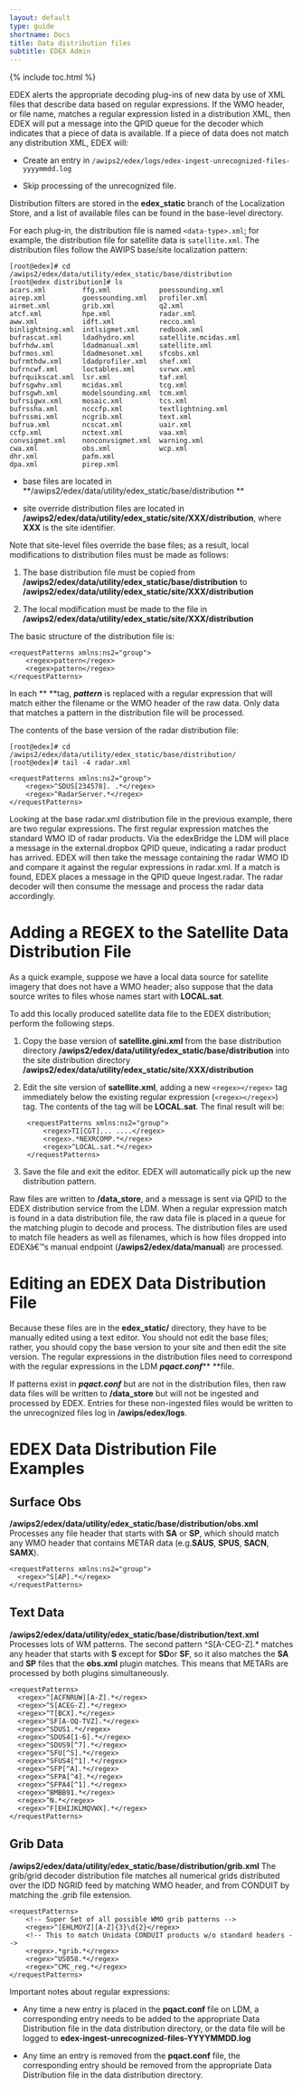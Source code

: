 ```yaml
---
layout: default
type: guide
shortname: Docs
title: Data distribution files
subtitle: EDEX Admin
---
```


{% include toc.html %}
    
EDEX alerts the appropriate decoding plug-ins of new data by use of XML files that describe data based on regular expressions.  If the WMO header, or file name, matches a regular expression listed in a distribution XML, then EDEX will put a message into the QPID queue for the decoder which indicates that a piece of data is available. If a piece of data does not match any distribution XML, EDEX will:

* Create an entry in `/awips2/edex/logs/edex-ingest-unrecognized-files-yyyymmdd.log`

* Skip processing of the unrecognized file.

Distribution filters are stored in the **edex_static** branch of the Localization Store, and a list of available files can be found in the base-level directory.  

For each plug-in, the distribution file is named `<data-type>.xml`; for example, the distribution file for satellite data is `satellite.xml`. The distribution files follow the AWIPS base/site localization pattern: 
    
    [root@edex]# cd /awips2/edex/data/utility/edex_static/base/distribution
    [root@edex distribution]# ls
    acars.xml         ffg.xml            poessounding.xml
    airep.xml         goessounding.xml   profiler.xml
    airmet.xml        grib.xml           q2.xml
    atcf.xml          hpe.xml            radar.xml
    aww.xml           idft.xml           recco.xml
    binlightning.xml  intlsigmet.xml     redbook.xml
    bufrascat.xml     ldadhydro.xml      satellite.mcidas.xml
    bufrhdw.xml       ldadmanual.xml     satellite.xml
    bufrmos.xml       ldadmesonet.xml    sfcobs.xml
    bufrmthdw.xml     ldadprofiler.xml   shef.xml
    bufrncwf.xml      loctables.xml      svrwx.xml
    bufrquikscat.xml  lsr.xml            taf.xml
    bufrsgwhv.xml     mcidas.xml         tcg.xml
    bufrsgwh.xml      modelsounding.xml  tcm.xml
    bufrsigwx.xml     mosaic.xml         tcs.xml
    bufrssha.xml      ncccfp.xml         textlightning.xml
    bufrssmi.xml      ncgrib.xml         text.xml
    bufrua.xml        ncscat.xml         uair.xml
    ccfp.xml          nctext.xml         vaa.xml
    convsigmet.xml    nonconvsigmet.xml  warning.xml
    cwa.xml           obs.xml            wcp.xml
    dhr.xml           pafm.xml
    dpa.xml           pirep.xml

* base files are located in **/awips2/edex/data/utility/edex_static/base/distribution **

* site override distribution files are located in **/awips2/edex/data/utility/edex_static/site/XXX/distribution**, where **XXX** is the site identifier.

Note that site-level files override the base files; as a result, local modifications to distribution files must be made as follows:

1. The base distribution file must be copied from **/awips2/edex/data/utility/edex_static/base/distribution** to **/awips2/edex/data/utility/edex_static/site/XXX/distribution**

2. The local modification must be made to the file in **/awips2/edex/data/utility/edex_static/site/XXX/distribution**

The basic structure of the distribution file is:

    <requestPatterns xmlns:ns2="group">
        <regex>pattern</regex>
        <regex>pattern</regex>
    </requestPatterns>

In each **<regex></regex> **tag, **_pattern_** is replaced with a regular expression that will match either the filename or the WMO header of the raw data. Only data that matches a pattern in the distribution file will be processed.

The contents of the base version of the radar distribution file:

    [root@edex]# cd /awips2/edex/data/utility/edex_static/base/distribution/
    [root@edex]# tail -4 radar.xml
    
    <requestPatterns xmlns:ns2="group">
        <regex>^SDUS[234578]. .*</regex>
        <regex>^RadarServer.*</regex>
    </requestPatterns>

Looking at the base radar.xml distribution file in the previous example, there are two regular expressions.  The first regular expression matches the standard WMO ID of radar products.   Via the edexBridge the LDM will place a message in the external.dropbox QPID queue, indicating a radar product has arrived.  EDEX will then take the message containing the radar WMO ID and compare it against the regular expressions in radar.xml.  If a match is found, EDEX places a message in the QPID queue Ingest.radar.  The radar decoder will then consume the message and process the radar data accordingly. 


# Adding a REGEX to the Satellite Data Distribution File

As a quick example, suppose we have a local data source for satellite imagery that does not have a WMO header; also suppose that the data source writes to files whose names start with **LOCAL.sat**.

To add this locally produced satellite data file to the EDEX distribution; perform the following steps.

1. Copy the base version of **satellite.gini.xml** from the base distribution directory **/awips2/edex/data/utility/edex_static/base/distribution** into the site distribution directory **/awips2/edex/data/utility/edex_static/site/XXX/distribution**

2. Edit the site version of **satellite.xml**, adding a new `<regex></regex>` tag immediately below the existing regular expression (`<regex></regex>`) tag. The contents of the tag will be **LOCAL.sat**. The final result will be:

        <requestPatterns xmlns:ns2="group">
            <regex>TI[CGT]... ....</regex>
            <regex>.*NEXRCOMP.*</regex>
            <regex>^LOCAL.sat.*</regex>
        </requestPatterns>

3. Save the file and exit the editor. EDEX will automatically pick up the new distribution pattern.

Raw files are written to **/data_store**, and a message is sent via QPID to the EDEX distribution service from the LDM. When a regular expression match is found in a data distribution file, the raw data file is placed in a queue for the matching plugin to decode and process. The distribution files are used to match file headers as well as filenames, which is how files dropped into EDEXâ€™s manual endpoint (**/awips2/edex/data/manual**) are processed.

# Editing an EDEX Data Distribution File

Because these files are in the **edex_static/** directory, they have to be manually edited using a text editor. You should not edit the base files; rather, you should copy the base version to your site and then edit the site version. The regular expressions in the distribution files need to correspond with the regular expressions in the LDM **_pqact.conf_**** **file.

If patterns exist in **_pqact.conf_** but are not in the distribution files, then raw data files will be written to **/data_store** but will not be ingested and processed by EDEX. Entries for these non-ingested files would be written to the unrecognized files log in **/awips/edex/logs**.

# EDEX Data Distribution File Examples

## Surface Obs

**/awips2/edex/data/utility/edex_static/base/distribution/obs.xml** Processes any file header that starts with **SA** or **SP**, which should match any WMO header that contains METAR data (e.g.**SAUS**, **SPUS**, **SACN**, **SAMX**).

    <requestPatterns xmlns:ns2="group">
      <regex>^S[AP].*</regex>
    </requestPatterns> 

## Text Data

**/awips2/edex/data/utility/edex_static/base/distribution/text.xml** Processes lots of WM patterns. The second pattern ^S[A-CEG-Z].* matches any header that starts with **S** except for **SD**or **SF**, so it also matches the **SA** and **SP** files that the **obs.xml** plugin matches. This means that METARs are processed by both plugins simultaneously.

    <requestPatterns>
      <regex>^[ACFNRUW][A-Z].*</regex>
      <regex>^S[ACEG-Z].*</regex>
      <regex>^T[BCX].*</regex>
      <regex>^SF[A-OQ-TVZ].*</regex>
      <regex>^SDUS1.*</regex>
      <regex>^SDUS4[1-6].*</regex>
      <regex>^SDUS9[^7].*</regex>
      <regex>^SFU[^S].*</regex>
      <regex>^SFUS4[^1].*</regex> 
      <regex>^SFP[^A].*</regex>
      <regex>^SFPA[^4].*</regex> 
      <regex>^SFPA4[^1].*</regex>
      <regex>^BMBB91.*</regex> 
      <regex>^N.*</regex>
      <regex>^F[EHIJKLMQVWX].*</regex> 
    </requestPatterns> 

## Grib Data

**/awips2/edex/data/utility/edex_static/base/distribution/grib.xml** The grib/grid decoder distribution file matches all numerical grids distributed over the IDD NGRID feed by matching WMO header, and from CONDUIT by matching the *.grib* file extension.

    <requestPatterns>
        <!-- Super Set of all possible WMO grib patterns -->
        <regex>^[EHLMOYZ][A-Z]{3}\d{2}</regex>
        <!-- This to match Unidata CONDUIT products w/o standard headers -->
        <regex>.*grib.*</regex>
        <regex>^US058.*</regex>
        <regex>^CMC_reg.*</regex>
    </requestPatterns>

Important notes about regular expressions:

* Any time a new entry is placed in the **pqact.conf** file on LDM, a corresponding entry needs to be added to the appropriate Data Distribution file in the data distribution directory, or the data file will be logged to **edex-ingest-unrecognized-files-YYYYMMDD.log**

* Any time an entry is removed from the **pqact.conf** file, the corresponding entry should be removed from the appropriate Data Distribution file in the data distribution directory.
